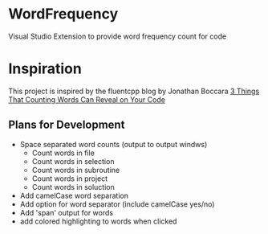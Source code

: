 # WordFrequency
Visual Studio Extension to provide word frequency count for code
# Inspiration
This project is inspired by the fluentcpp blog by Jonathan Boccara 
[3 Things That Counting Words Can Reveal on Your Code](https://www.fluentcpp.com/2018/10/09/3-things-that-counting-words-can-reveal-on-your-code/)

## Plans for Development
- Space separated word counts (output to output windws)
  - Count words in file 
  - Count words in selection
  - Count words in subroutine
  - Count words in project
  - Count words in soluction
- Add camelCase word separation
- Add option for word separator (include camelCase yes/no)
- Add 'span' output for words
- add colored highlighting to words when clicked
 